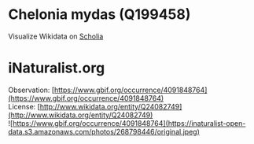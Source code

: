 
Chelonia mydas (Q199458)
========================
  
Visualize Wikidata on [Scholia](https://scholia.toolforge.org/taxon/Q199458)
# iNaturalist.org
  
Observation: [https://www.gbif.org/occurrence/4091848764](https://www.gbif.org/occurrence/4091848764)  
License: [http://www.wikidata.org/entity/Q24082749](http://www.wikidata.org/entity/Q24082749)  
![https://www.gbif.org/occurrence/4091848764](https://inaturalist-open-data.s3.amazonaws.com/photos/268798446/original.jpeg)